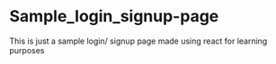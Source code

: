 # Sample_login_signup-page
This is just a sample login/ signup page made using react for learning purposes
